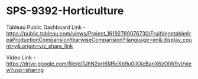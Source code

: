 # SPS-9392-Horticulture

Tableau Public Dashboard Link - https://public.tableau.com/views/Project_16192769076730/FruitVegetableAreaProductionComparisionYearwiseComparision?:language=en&:display_count=y&:origin=viz_share_link

Video Link -  
https://drive.google.com/file/d/1JhN2xrt6M5cXb9u0jXXcBanX6zOIW9vt/view?usp=sharing
